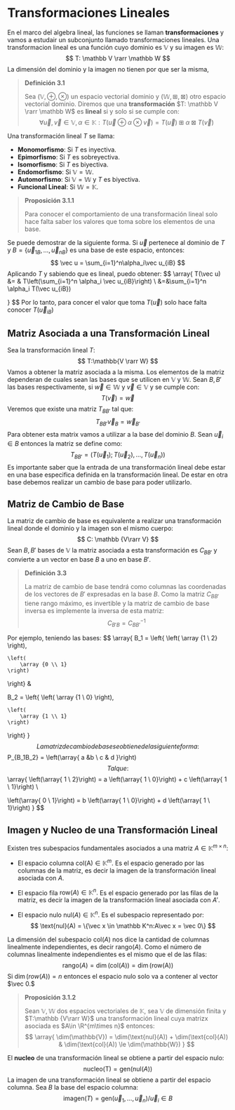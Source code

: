 # Transformaciones Lineales

En el marco del algebra lineal, las funciones se llaman **transformaciones**  y vamos a estudair un subconjunto llamado transformaciones lineales. Una transformacion lineal es una función cuyo dominio es $\mathbb V$ y su imagen es $\mathbb W:$
$$
T: \mathbb V \rarr \mathbb W
$$
La dimensión del dominio y la imagen no tienen por que ser la misma,

> **Definición 3.1**
>
> Sea $(\mathbb V,\oplus,\otimes)$ un espacio vectorial dominio y $(\mathbb W,\boxplus,\boxtimes)$ otro espacio vectorial dominio. Diremos que una **transformación** $T: \mathbb V \rarr \mathbb W$ es **lineal** si y solo si se cumple con:
> $$
> \forall \vec u,\vec v \in \mathbb V,\alpha \in \mathbb K:T(\vec u \oplus\alpha \otimes \vec v) = T(\vec u) \boxplus \alpha \boxtimes T(\vec v)
> $$

Una transformación lineal $T$ se llama:

- **Monomorfismo**: Si $T$ es inyectiva.
- **Epimorfismo**: Si $T$ es sobreyectiva.
- **Isomorfismo**: Si $T$ es biyectiva.
- **Endomorfismo**: Si $\mathbb{V = W}.$
- **Automorfismo**: Si $\mathbb{V = W}$ y $T$ es biyectiva.
- **Funcional Lineal**: Si $\mathbb{W = K}.$

> **Proposición 3.1.1**
>
> Para conocer el comportamiento de una transformación lineal solo hace falta saber los valores que toma sobre los elementos de una base.

Se puede demostrar de la siguiente forma. Si $\vec u$ pertenece al dominio de $T$ y $B=\{\vec u_{1B},\dots,\vec u_{nB}\}$ es una base de este espacio, entonces:
$$
\vec u = \sum_{i=1}^n\alpha_i\vec u_{iB}
$$
Aplicando $T$ y sabiendo que es lineal, puedo obtener:
$$
\array{
T(\vec u) &= & T\left(\sum_{i=1}^n \alpha_i \vec u_{iB}\right)
\\
&=&\sum_{i=1}^n \alpha_i T(\vec u_{iB})

}
$$
Por lo tanto, para concer el valor que toma $T(\vec u)$ solo hace falta conocer $T(\vec u_{iB})$

## Matriz Asociada a una Transformación Lineal

Sea la transformación lineal $T:$
$$
T:\mathbb{V \rarr W}
$$
Vamos a obtener la matriz asociada a la misma. Los elementos de la matriz dependeran de cuales sean las bases que se utilicen en $\mathbb V$ y $\mathbb W.$ Sean $B,B'$ las bases respectivamente, si $\vec w \in \mathbb W$ y $\vec v \in \mathbb V$ y se cumple con:
$$
T(\vec v) = \vec w
$$
Veremos que existe una matriz $T_{BB'}$ tal que:
$$
T_{BB'}\vec v_B = \vec w_{B'}
$$
Para obtener esta matrix vamos a utilizar a la base del dominio $B.$ Sean $\vec u_i \in B$ entonces la matriz se define como:
$$
T_{BB'} = (T(\vec u_1);T(\vec u_2),\dots,T(\vec u_n))
$$
Es importante saber que la entrada de una transformación lineal debe estar en una base especifica definida en la transformación lineal. De estar en otra base debemos realizar un cambio de base para poder utilizarlo.

## Matriz de Cambio de Base

La matriz de cambio de base es equivalente a realizar una transformación lineal donde el dominio y la imagen son el mismo cuerpo:
$$
C: \mathbb {V\rarr V}
$$
Sean $B,B'$ bases de $\mathbb V$ la matriz asociada a esta transformación es $C_{BB'}$ y convierte a un vector en base $B$ a uno en base $B'.$

> **Definición 3.3**
>
> La matriz de cambio de base tendrá como columnas las coordenadas de los vectores de $B'$ expresadas en la base $B.$ Como la matriz $C_{BB'}$ tiene rango máximo, es invertible y la matriz de cambio de base inversa es implemente la inversa de esta matriz:
> $$
	 C_{B'B} = C_{BB'}^{-1}
 $$

Por ejemplo, teniendo las bases:
$$
\array{
B_1 = \left\{ 
	\left(
		\array {1 \\ 2}
	\right),
	
	\left(
		\array {0 \\ 1}
	\right)
\right\} &

B_2 = \left\{ 
	\left(
		\array {1 \\ 0}
	\right),
	
	\left(
		\array {1 \\ 1}
	\right)
\right\}
}
$$
La matriz de cambio de base se obtiene de la siguiente forma:
$$
P_{B_1B_2} = \left(\array{
a &b \\ c & d
}\right)
$$
Tal que:
$$
\array{
\left(\array{ 1 \\ 2}\right) = a \left(\array{ 1 \\ 0}\right) + c \left(\array{ 1 \\ 1}\right) \\

\left(\array{ 0 \\ 1}\right) = b \left(\array{ 1 \\ 0}\right) + d \left(\array{ 1 \\ 1}\right)
}
$$
## Imagen y Nucleo de una Transformación Lineal

Existen tres subespacios fundamentales asociados a una matriz $A\in \mathbb K^{m\times n}:$

- El espacio columna $\text{col(A)} \in \mathbb {K}^m.$ Es el espacio generado por las columnas de la matriz, es decir la imagen de la transformación lineal asociada con $A.$

- El espacio fila $\text{row}(A) \in \mathbb K^n.$ Es el espacio generado por las filas de la matriz, es decir la imagen de la transformación lineal asociada con $A'.$

- El espacio nulo $\text{nul}(A) \in \mathbb K^n.$ Es el subespacio representado por:
  $$
  \text{nul}(A) = \{\vec x \in \mathbb K^n:A\vec x = \vec 0\}
  $$

La dimensión del subespacio $\text{col}(A)$ nos dice la cantidad de columnas linealmente independientes, es decir $\text{rango}(A).$ Como el número de columnas linealmente independientes es el mismo que el de las filas:
$$
\text{rango}(A)  = \dim(\text{col}(A)) = \dim(\text{row(A)})
$$
Si $\dim(row(A))=n$ entonces el espacio nulo solo va a contener al vector $\vec 0.$

> **Proposición 3.1.2**
>
> Sean $\mathbb{V,W}$ dos espacios vectoriales de $\mathbb K,$ sea $\mathbb{V}$ de dimensión finita y $T:\mathbb {V\rarr W}$ una transformación lineal cuya matrizx asociada es $A\in \R^{m\times n}$ entonces:
> $$
 \array{
 \dim(\mathbb{V}) = \dim(\text{nul}(A)) + \dim(\text{col}(A)) & \dim(\text{col}(A)) \le \dim(\mathbb{W})
 }
 $$

El **nucleo** de una transformación lineal se obtiene a partir del espacio nulo:
$$
\text{nucleo(T)} = \text{gen}(\text{nul}(A))
$$
La imagen de una transformación lineal se obtiene a partir del espacio columna. Sea $B$ la base del espacio columna:
$$
\text{imagen}(T) = \text{gen}(\vec u_1,\dots,\vec u_n)/ \vec u_i \in B
$$
 